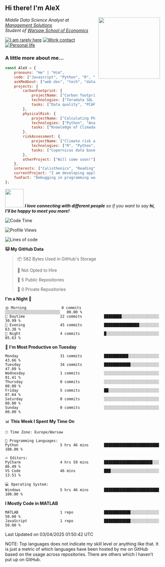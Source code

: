 <h2>Hi there! I'm AleX</h2>
<img align='right' src="https://media1.giphy.com/media/qgQUggAC3Pfv687qPC/giphy.gif" width="200" style="margin-left: 10px;">
<p><em>Middle Data Science Analyst at <a href="https://www.managementsolutions.com/en">Management Solutions</a>
</br>Student of <a href="https://www.sgh.waw.pl/en">Warsaw School of Economics</a>
</em></p>

[![I am rarely here](https://img.shields.io/badge/I_am_rarely_here-1877F2?style=for-the-badge&logo=facebook&logoColor=white)](https://www.facebook.com/aleksander.mazur.77)
[![Work contact](https://img.shields.io/badge/Work_contact-0077B5?style=for-the-badge&logo=linkedin&logoColor=white)](https://www.linkedin.com/in/aleksander-mazur-bb3416253/)
[![Personal life](https://img.shields.io/badge/Personal_life-E4405F?style=for-the-badge&logo=instagram&logoColor=white)](https://www.instagram.com/evi_alex.pl/)

### A little more about me...  

```javascript
const AleX = {
    pronouns: "He" | "Him",
    code: ["Javascript", "Python", "R", "Matlab", "SQL"],
    askMeAbout: ["web dev", "tech", "data science", "investments"],
    projects: {
        carbonFootprint: {
            projectName: ["Carbon footprint calculations in D-SIB"],
            technologies: ["Teradata SQL Assistant", "MS SQL", "Power BI"],
            tasks: ["Data quality", "PCAF methodology", "Code documentation"]
        },
        physicalRisk: {
            projectName: ["Calculating Physical Risk for Polish cities"],
            technologies: ["Python", "Anaconda"],
            tasks: ["Knowledge of Climada tool", "Calculating Physical risk"]
        },
        riskAssessment: {
            projectName: ["Climate risk assessment for European bank"],
            technologies: ["R", "Python", "Jupiter"],
            tasks: ["Copernicus data base", "Application for physical risk", "Development of heatmaps"]
        },
        otherProject: ["Will come soon!"]
    },
    interests: ["Calisthenics", "Reading", "Cars and everything about them", "I'am somenthing a cooker myself"],
    currentProject: "I am developing application which will calculate physical activies for countries based on data base of Copernicus",
    funFact: "Debugging in programming was named after the incident mentioned above. Grace Hopper's team removed the moth from the computer and kept it as a specimen in their logbook."
};
```
<img src="https://media.giphy.com/media/LnQjpWaON8nhr21vNW/giphy.gif" width="60"> <em><b>I love connecting with different people</b> so if you want to say <b>hi, I'll be happy to meet you more!</b></em>

<!--START_SECTION:waka-->
![Code Time](http://img.shields.io/badge/Code%20Time-82%20hrs%2044%20mins-blue)

![Profile Views](http://img.shields.io/badge/Profile%20Views-0-blue)

![Lines of code](https://img.shields.io/badge/From%20Hello%20World%20I%27ve%20Written-3.0%20thousand%20lines%20of%20code-blue)

**🐱 My GitHub Data** 

> 📦 582 Bytes Used in GitHub's Storage 
 > 
> 🚫 Not Opted to Hire
 > 
> 📜 5 Public Repositories 
 > 
> 🔑 0 Private Repositories 
 > 
**I'm a Night 🦉** 

```text
🌞 Morning                0 commits           ░░░░░░░░░░░░░░░░░░░░░░░░░   00.00 % 
🌆 Daytime                22 commits          ████████░░░░░░░░░░░░░░░░░   30.99 % 
🌃 Evening                45 commits          ████████████████░░░░░░░░░   63.38 % 
🌙 Night                  4 commits           █░░░░░░░░░░░░░░░░░░░░░░░░   05.63 % 
```
📅 **I'm Most Productive on Tuesday** 

```text
Monday                   31 commits          ███████████░░░░░░░░░░░░░░   43.66 % 
Tuesday                  34 commits          ████████████░░░░░░░░░░░░░   47.89 % 
Wednesday                1 commits           ░░░░░░░░░░░░░░░░░░░░░░░░░   01.41 % 
Thursday                 0 commits           ░░░░░░░░░░░░░░░░░░░░░░░░░   00.00 % 
Friday                   5 commits           ██░░░░░░░░░░░░░░░░░░░░░░░   07.04 % 
Saturday                 0 commits           ░░░░░░░░░░░░░░░░░░░░░░░░░   00.00 % 
Sunday                   0 commits           ░░░░░░░░░░░░░░░░░░░░░░░░░   00.00 % 
```


📊 **This Week I Spent My Time On** 

```text
🕑︎ Time Zone: Europe/Warsaw

💬 Programming Languages: 
Python                   5 hrs 46 mins       █████████████████████████   100.00 % 

🔥 Editors: 
PyCharm                  4 hrs 59 mins       ██████████████████████░░░   86.49 % 
VS Code                  46 mins             ███░░░░░░░░░░░░░░░░░░░░░░   13.51 % 

💻 Operating System: 
Windows                  5 hrs 46 mins       █████████████████████████   100.00 % 
```

**I Mostly Code in MATLAB** 

```text
MATLAB                   1 repo              ████████████░░░░░░░░░░░░░   50.00 % 
JavaScript               1 repo              ████████████░░░░░░░░░░░░░   50.00 % 
```




 Last Updated on 03/04/2025 01:50:42 UTC
<!--END_SECTION:waka-->

NOTE: Top languages does not indicate my skill level or anything like that. It is just a metric of which languages have been hosted by me on GitHub based on the usage across repositories. There are others which I haven't put up on GitHub.
